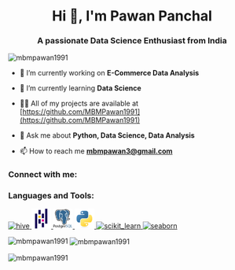 <h1 align="center">Hi 👋, I'm Pawan Panchal</h1>
<h3 align="center">A passionate Data Science Enthusiast from India</h3>

<p align="left"> <img src="https://komarev.com/ghpvc/?username=mbmpawan1991&label=Profile%20views&color=0e75b6&style=flat" alt="mbmpawan1991" /> </p>

- 🔭 I’m currently working on **E-Commerce Data Analysis**

- 🌱 I’m currently learning **Data Science**

- 👨‍💻 All of my projects are available at [https://github.com/MBMPawan1991](https://github.com/MBMPawan1991)

- 💬 Ask me about **Python, Data Science, Data Analysis**

- 📫 How to reach me **mbmpawan3@gmail.com**

<h3 align="left">Connect with me:</h3>
<p align="left">
</p>

<h3 align="left">Languages and Tools:</h3>
<p align="left"> <a href="https://hive.apache.org/" target="_blank" rel="noreferrer"> <img src="https://www.vectorlogo.zone/logos/apache_hive/apache_hive-icon.svg" alt="hive" width="40" height="40"/> </a> <a href="https://pandas.pydata.org/" target="_blank" rel="noreferrer"> <img src="https://raw.githubusercontent.com/devicons/devicon/2ae2a900d2f041da66e950e4d48052658d850630/icons/pandas/pandas-original.svg" alt="pandas" width="40" height="40"/> </a> <a href="https://www.postgresql.org" target="_blank" rel="noreferrer"> <img src="https://raw.githubusercontent.com/devicons/devicon/master/icons/postgresql/postgresql-original-wordmark.svg" alt="postgresql" width="40" height="40"/> </a> <a href="https://www.python.org" target="_blank" rel="noreferrer"> <img src="https://raw.githubusercontent.com/devicons/devicon/master/icons/python/python-original.svg" alt="python" width="40" height="40"/> </a> <a href="https://scikit-learn.org/" target="_blank" rel="noreferrer"> <img src="https://upload.wikimedia.org/wikipedia/commons/0/05/Scikit_learn_logo_small.svg" alt="scikit_learn" width="40" height="40"/> </a> <a href="https://seaborn.pydata.org/" target="_blank" rel="noreferrer"> <img src="https://seaborn.pydata.org/_images/logo-mark-lightbg.svg" alt="seaborn" width="40" height="40"/> </a> </p>

<p><img align="left" src="https://github-readme-stats.vercel.app/api/top-langs?username=mbmpawan1991&show_icons=true&locale=en&layout=compact" alt="mbmpawan1991" /></p>

<p>&nbsp;<img align="center" src="https://github-readme-stats.vercel.app/api?username=mbmpawan1991&show_icons=true&locale=en" alt="mbmpawan1991" /></p>

<p><img align="center" src="https://github-readme-streak-stats.herokuapp.com/?user=mbmpawan1991&" alt="mbmpawan1991" /></p>

